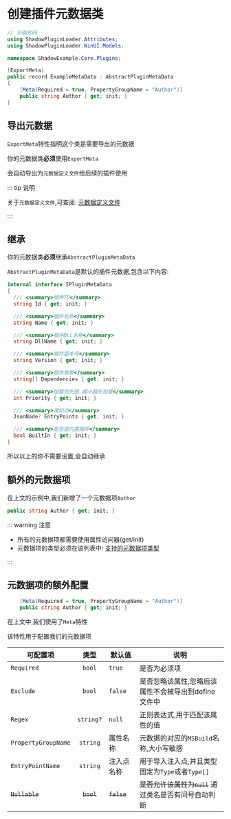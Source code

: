 # 创建插件元数据类

```csharp [ExampleMetaData.cs]
// 示例代码
using ShadowPluginLoader.Attributes;
using ShadowPluginLoader.WinUI.Models;

namespace ShadowExample.Core.Plugins;

[ExportMeta]
public record ExampleMetaData : AbstractPluginMetaData
{
    [Meta(Required = true, PropertyGroupName = "Author")]
    public string Author { get; init; }
}
```

## 导出元数据

`ExportMeta`特性指明这个类是需要导出的元数据

你的元数据类**必须**使用`ExportMeta`

会自动导出为`元数据定义文件`给后续的插件使用

::: tip 说明

关于`元数据定义文件`,可查阅: [元数据定义文件](/zh/advance/define)

:::

## 继承

你的元数据类**必须**继承`AbstractPluginMetaData`
  
`AbstractPluginMetaData`是默认的插件元数据,包含以下内容:

```csharp [IPluginMetaData.cs]
internal interface IPluginMetaData
{
  /// <summary>插件ID</summary>
  string Id { get; init; }

  /// <summary>插件名称</summary>
  string Name { get; init; }

  /// <summary>插件DLL名称</summary>
  string DllName { get; init; }

  /// <summary>插件版本号</summary>
  string Version { get; init; }

  /// <summary>插件依赖</summary>
  string[] Dependencies { get; init; }

  /// <summary>加载优先值,越小越先加载</summary>
  int Priority { get; init; }

  /// <summary>诸如点</summary>
  JsonNode? EntryPoints { get; init; }

  /// <summary>是否是内置插件</summary>
  bool BuiltIn { get; init; }
}
```

所以以上的你不需要设置,会自动继承

## 额外的元数据项

在上文的示例中,我们新增了一个元数据项`Author`

```csharp
public string Author { get; init; }
```
::: warning 注意

- 所有的元数据项都需要使用属性访问器(get/init)
- 元数据项的类型必须在该列表中: [支持的元数据项类型](/zh/advance/meta#支持的元数据项类型)

:::

## 元数据项的额外配置

```csharp
    [Meta(Required = true, PropertyGroupName = "Author")]
    public string Author { get; init; }
```
在上文中,我们使用了`Meta`特性

该特性用于配置我们的元数据项

| 可配置项       |      类型      |  默认值 | 说明 |
| ------------- | :-----------: | ---- | ---- |
| `Required`      | `bool` | `true` | 是否为必须项 |
| `Exclude`      |   `bool`   |   `false` | 是否忽略该属性,忽略后该属性不会被导出到define文件中 |
| `Regex` |   `string?`    |    `null` |  正则表达式,用于匹配该属性的值 |
| `PropertyGroupName` |   `string`    | 属性名称 |  元数据的对应的`MSBuild`名称,大小写敏感 |
| `EntryPointName` |   `string`    | 注入点名称 |  用于导入注入点,并且类型固定为`Type`或者`Type[]` |
| ~~`Nullable`~~ |   ~~`bool`~~    |   ~~`false`~~ |  ~~是否允许该属性为`null`~~ 通过类名是否有问号自动判断 |



